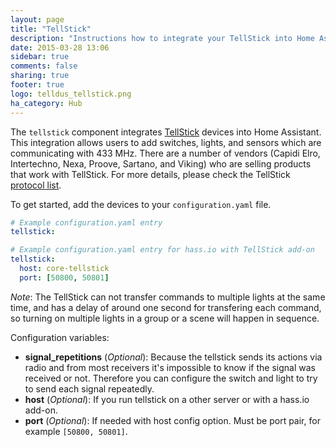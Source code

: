 ```yaml
---
layout: page
title: "TellStick"
description: "Instructions how to integrate your TellStick into Home Assistant."
date: 2015-03-28 13:06
sidebar: true
comments: false
sharing: true
footer: true
logo: telldus_tellstick.png
ha_category: Hub
---
```



The `tellstick` component integrates [TellStick](http://www.telldus.se/products/tellstick) devices into Home Assistant. This integration allows users to add switches, lights, and sensors which are communicating with 433 MHz. There are a number of vendors (Capidi Elro, Intertechno, Nexa, Proove, Sartano, and Viking) who are selling products that work with TellStick. For more details, please check the TellStick [protocol list](http://developer.telldus.com/wiki/TellStick_conf).

To get started, add the devices to your `configuration.yaml` file.

```yaml
# Example configuration.yaml entry
tellstick:
```

```yaml
# Example configuration.yaml entry for hass.io with TellStick add-on
tellstick:
  host: core-tellstick
  port: [50800, 50801]
```

*Note*: The TellStick can not transfer commands to multiple lights at the same time, and has a delay of around one second for transfering each command, so turning on multiple lights in a group or a scene will happen in sequence.

Configuration variables:

- **signal_repetitions** (*Optional*): Because the tellstick sends its actions via radio and from most receivers it's impossible to know if the signal was received or not. Therefore you can configure the switch and light to try to send each signal repeatedly.
- **host** (*Optional*): If you run tellstick on a other server or with a hass.io add-on.
- **port** (*Optional*): If needed with host config option. Must be port pair, for example `[50800, 50801]`.


